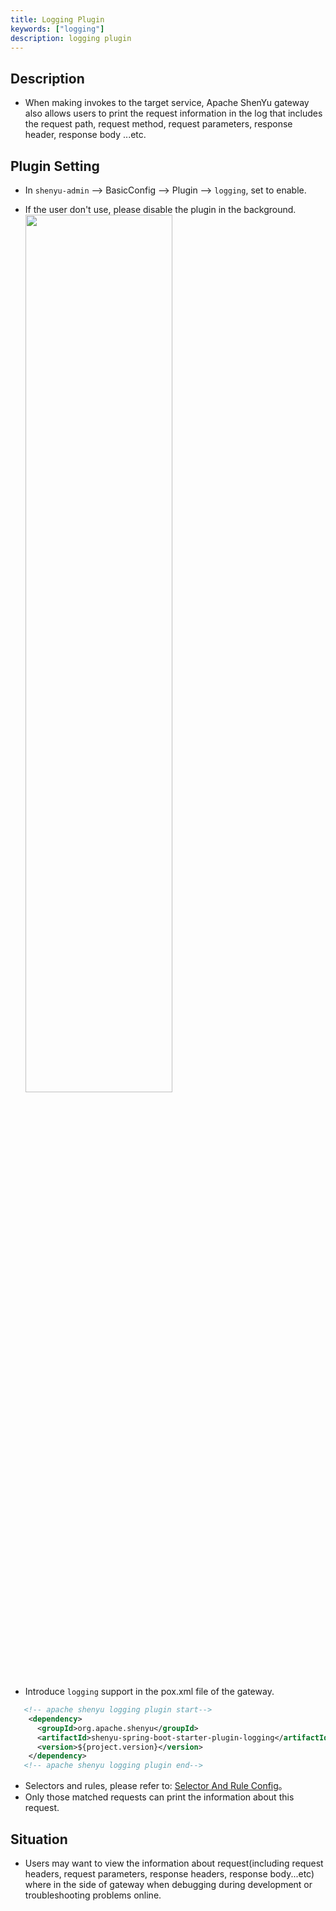 ```yaml
---
title: Logging Plugin
keywords: ["logging"]
description: logging plugin
---
```


## Description

* When making invokes to the target service, Apache ShenYu gateway also allows users to print the request information in the log that includes the request path, request method, request parameters, response header, response body ...etc.

## Plugin Setting

* In `shenyu-admin` --> BasicConfig --> Plugin --> `logging`, set to enable.
* If the user don't use, please disable the plugin in the background.
  <img src="/img/shenyu/plugin/logging/logging_open_en.png" width="70%" height="60%" />

* Introduce `logging` support in the pox.xml file of the gateway.

```xml
   <!-- apache shenyu logging plugin start-->
    <dependency>
      <groupId>org.apache.shenyu</groupId>
      <artifactId>shenyu-spring-boot-starter-plugin-logging</artifactId>
      <version>${project.version}</version>
    </dependency>
   <!-- apache shenyu logging plugin end-->
```

* Selectors and rules, please refer to: [Selector And Rule Config](../../user-guide/admin-usage/selector-and-rule)。
* Only those matched requests can print the information about this request.

## Situation

* Users may want to view the information about request(including request headers, request parameters, response headers, response body...etc) where in the side of gateway when debugging during development or troubleshooting problems online.
